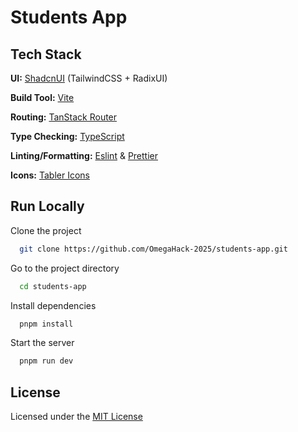 # Students App

## Tech Stack

**UI:** [ShadcnUI](https://ui.shadcn.com) (TailwindCSS + RadixUI)

**Build Tool:** [Vite](https://vitejs.dev/)

**Routing:** [TanStack Router](https://tanstack.com/router/latest)

**Type Checking:** [TypeScript](https://www.typescriptlang.org/)

**Linting/Formatting:** [Eslint](https://eslint.org/) & [Prettier](https://prettier.io/)

**Icons:** [Tabler Icons](https://tabler.io/icons)

## Run Locally

Clone the project

```bash
  git clone https://github.com/OmegaHack-2025/students-app.git
```

Go to the project directory

```bash
  cd students-app
```

Install dependencies

```bash
  pnpm install
```

Start the server

```bash
  pnpm run dev
```

## License

Licensed under the [MIT License](https://choosealicense.com/licenses/mit/)
